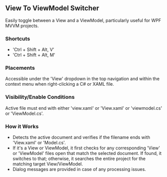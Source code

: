 ## View To ViewModel Switcher

Easily toggle between a View and a ViewModel, particularly useful for WPF MVVM projects.

### Shortcuts
- 'Ctrl + Shift + Alt, V'
- 'Ctrl + Shift + Alt, M'

### Placements
Accessible under the 'View' dropdown in the top navigation and within the context menu when right-clicking a C# or XAML file.

### Visibility/Enable Conditions
Active file must end with either 'view.xaml' or 'View.xaml' or 'viewmodel.cs' or 'ViewModel.cs'.

### How it Works
- Detects the active document and verifies if the filename ends with 'View.xaml' or 'Model.cs'.
- If it's a View or ViewModel, it first checks for any corresponding 'View' or 'ViewModel' files open that match the selected document. If found, it switches to that; otherwise, it searches the entire project for the matching target View/ViewModel.
- Dialog messages are provided in case of any processing issues.
